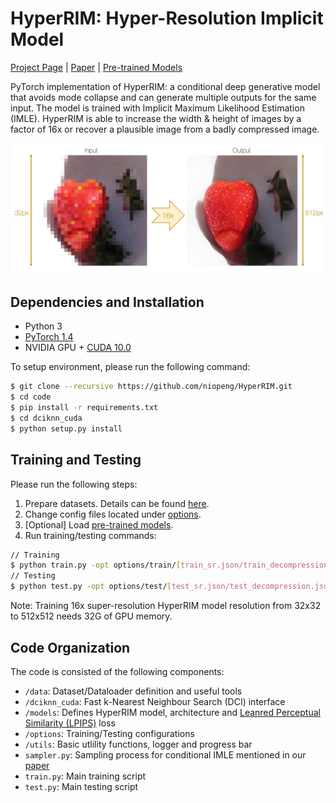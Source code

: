 # HyperRIM: Hyper-Resolution Implicit Model

[Project Page][project] | [Paper][paper] | [Pre-trained Models][pretrain]

PyTorch implementation of HyperRIM: a conditional deep generative model that avoids mode collapse and can generate multiple outputs for the same input.
The model is trained with Implicit Maximum Likelihood Estimation (IMLE).
HyperRIM is able to increase the width & height of images by a factor of 16x or recover a plausible image from a badly compressed image.

![Intro](../website/Teaser.jpg)

## Dependencies and Installation

- Python 3
- [PyTorch 1.4](https://pytorch.org)
- NVIDIA GPU + [CUDA 10.0](https://developer.nvidia.com/cuda-downloads)

To setup environment, please run the following command:
```sh
$ git clone --recursive https://github.com/niopeng/HyperRIM.git
$ cd code
$ pip install -r requirements.txt
$ cd dciknn_cuda
$ python setup.py install
```

## Training and Testing
Please run the following steps:
1. Prepare datasets. Details can be found [here][data].
2. Change config files located under [options][options].
3. [Optional] Load [pre-trained models][pretrain].
4. Run training/testing commands:
```sh
// Training
$ python train.py -opt options/train/[train_sr.json/train_decompression.json]
// Testing
$ python test.py -opt options/test/[test_sr.json/test_decompression.json]
```
Note: Training 16x super-resolution HyperRIM model resolution from 32x32 to 512x512 needs 32G of GPU memory.


## Code Organization
The code is consisted of the following components:
- `/data`: Dataset/Dataloader definition and useful tools
- `/dciknn_cuda`: Fast k-Nearest Neighbour Search (DCI) interface
- `/models`: Defines HyperRIM model, architecture and [Leanred Perceptual Similarity (LPIPS)](https://github.com/richzhang/PerceptualSimilarity) loss
- `/options`: Training/Testing configurations
- `/utils`: Basic utlility functions, logger and progress bar
- `sampler.py`: Sampling process for conditional IMLE mentioned in our [paper][paper]
- `train.py`: Main training script
- `test.py`: Main testing script

[project]:https://niopeng.github.io/HyperRIM/
[paper]: https://arxiv.org/abs/2011.01926
[pretrain]: https://github.com/niopeng/HyperRIM/tree/main/experiments/pretrained_models
[options]:https://github.com/niopeng/HyperRIM/tree/main/code/options
[data]:https://github.com/niopeng/HyperRIM/tree/main/code/data
